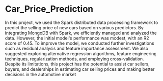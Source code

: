# Car_Price_Prediction

In this project, we used the Spark distributed data processing framework to predict the selling price of new cars based on various predictors. By integrating MongoDB with Spark, we efficiently managed and analyzed the data. However, the initial model's performance was modest, with an R2 score of 0.45. To improve the model, we conducted further investigations such as residual analysis and feature importance assessment. We also suggested exploring alternative regression algorithms, feature engineering techniques, regularization methods, and employing cross-validation. Despite its limitations, this project has the potential to assist car sellers, buyers, and dealerships in estimating car selling prices and making better decisions in the automotive market
